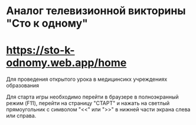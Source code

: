 # Аналог телевизионной викторины "Сто к одному"
# https://sto-k-odnomy.web.app/home
Для проведения открытого урока в медицинсикх учреждениях образования

Для старта игры необходимо перейти в браузере в полноэкранный режим (F11), перейти на страницу "СТАРТ" и нажать на светлый прямоугольник с символом "<<" или ">>" в нижней части экрана слева или справа. 
